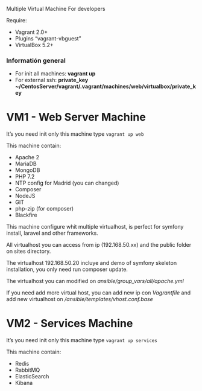 Multiple Virtual Machine For developers

Require:
- Vagrant 2.0+
- Plugins “vagrant-vbguest”
- VirtualBox 5.2+

### Informatión general
- For init all machines: **vagrant up**
- For external ssh: **private\_key**
**\~/CentosServer/vagrant/.vagrant/machines/web/virtualbox/private\_key**

# VM1 - Web Server Machine

It’s you need init only this machine type `vagrant up web` 

This machine contain:
- Apache 2
- MariaDB
- MongoDB
- PHP 7.2
- NTP config for Madrid (you can changed)
- Composer
- NodeJS
- GIT
- php-zip (for composer)
- Blackfire

This machine configure whit multiple virtualhost, is perfect for symfony install, laravel and other frameworks.

All virtualhost you can access from ip (192.168.50.xx) and the public folder on sites directory.

The virtualhost 192.168.50.20 incluye and demo of symfony skeleton installation, you only need run composer update.

The virtualhost you can modified on _ansible/group\_vars/all/apache.yml_

If you need add more virtual host, you can add new ip con _Vagrantfile_ and add new virtualhost on _/ansible/templates/vhost.conf.base_

# VM2 - Services Machine

It’s you need init only this machine type `vagrant up services` 

This machine contain:
- Redis
- RabbitMQ
- ElasticSearch
- Kibana

